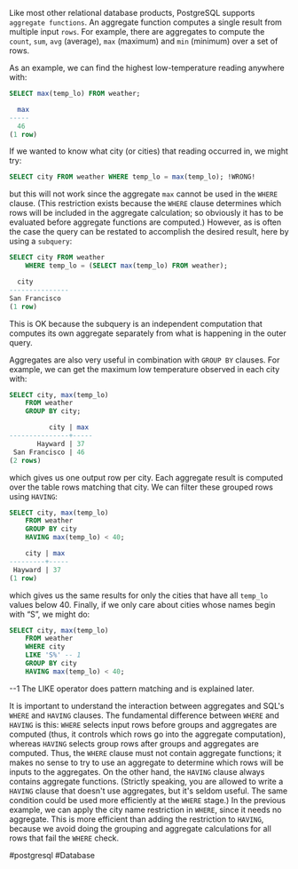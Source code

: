 Like most other relational database products, PostgreSQL supports `aggregate functions`. An aggregate function computes a single result from multiple input `rows`. For example, there are aggregates to compute the `count`, `sum`, `avg` (average), `max` (maximum) and `min` (minimum) over a set of rows.

As an example, we can find the highest low-temperature reading anywhere with:

```SQL
SELECT max(temp_lo) FROM weather;
```

```SQL
  max 
----- 
  46 
(1 row)
```

If we wanted to know what city (or cities) that reading occurred in, we might try:

```SQL
SELECT city FROM weather WHERE temp_lo = max(temp_lo); !WRONG!
```

but this will not work since the aggregate `max` cannot be used in the `WHERE` clause. (This restriction exists because the `WHERE` clause determines which rows will be included in the aggregate calculation; so obviously it has to be evaluated before aggregate functions are computed.) However, as is often the case the query can be restated to accomplish the desired result, here by using a `subquery`:

```SQL
SELECT city FROM weather 
	WHERE temp_lo = (SELECT max(temp_lo) FROM weather);
```

```SQL
  city 
--------------- 
San Francisco 
(1 row)
```

This is OK because the subquery is an independent computation that computes its own aggregate separately from what is happening in the outer query.

Aggregates are also very useful in combination with `GROUP BY` clauses. For example, we can get the maximum low temperature observed in each city with:

```SQL
SELECT city, max(temp_lo) 
	FROM weather 
	GROUP BY city;
```

```SQL
          city | max 
---------------+----- 
       Hayward | 37 
 San Francisco | 46 
(2 rows)
```

which gives us one output row per city. Each aggregate result is computed over the table rows matching that city. We can filter these grouped rows using `HAVING`:

```SQL
SELECT city, max(temp_lo) 
	FROM weather 
	GROUP BY city 
	HAVING max(temp_lo) < 40;
```

```SQL
    city | max 
---------+----- 
 Hayward | 37 
(1 row)
```

which gives us the same results for only the cities that have all `temp_lo` values below 40. Finally, if we only care about cities whose names begin with “S”, we might do:

```SQL
SELECT city, max(temp_lo) 
	FROM weather 
	WHERE city 
	LIKE 'S%' -- 1 
	GROUP BY city 
	HAVING max(temp_lo) < 40;
```
--1 The LIKE operator does pattern matching and is explained later.

It is important to understand the interaction between aggregates and SQL's `WHERE` and `HAVING` clauses. The fundamental difference between `WHERE` and `HAVING` is this: `WHERE` selects input rows before groups and aggregates are computed (thus, it controls which rows go into the aggregate computation), whereas `HAVING` selects group rows after groups and aggregates are computed. Thus, the `WHERE` clause must not contain aggregate functions; it makes no sense to try to use an aggregate to determine which rows will be inputs to the aggregates. On the other hand, the `HAVING` clause always contains aggregate functions. (Strictly speaking, you are allowed to write a `HAVING` clause that doesn't use aggregates, but it's seldom useful. The same condition could be used more efficiently at the `WHERE` stage.) 
In the previous example, we can apply the city name restriction in `WHERE`, since it needs no aggregate. This is more efficient than adding the restriction to `HAVING`, because we avoid doing the grouping and aggregate calculations for all rows that fail the `WHERE` check.

#postgresql #Database 